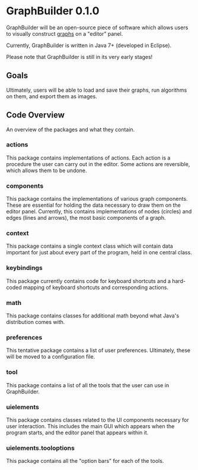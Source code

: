 # GraphBuilder 0.1.0

GraphBuilder will be an open-source piece of software which allows users to visually construct [graphs](https://en.wikipedia.org/wiki/Graph_(abstract_data_type)) on a "editor" panel.

Currently, GraphBuilder is written in Java 7+ (developed in Eclipse).

Please note that GraphBuilder is still in its very early stages!

## Goals

Ultimately, users will be able to load and save their graphs, run algorithms on them, and export them as images.

## Code Overview

An overview of the packages and what they contain.

### actions

This package contains implementations of actions. Each action is a procedure the user can carry out in the editor. Some actions are reversible, which allows them to be undone.

### components

This package contains the implementations of various graph components. These are essential for holding the data necessary to draw them on the editor panel. Currently, this contains implementations of nodes (circles) and edges (lines and arrows), the most basic components of a graph.

### context

This package contains a single context class which will contain data important for just about every part of the program, held in one central class.

### keybindings

This package currently contains code for keyboard shortcuts and a hard-coded mapping of keyboard shortcuts and corresponding actions.

### math

This package contains classes for additional math beyond what Java's distribution comes with.

### preferences

This tentative package contains a list of user preferences. Ultimately, these will be moved to a configuration file.

### tool

This package contains a list of all the tools that the user can use in GraphBuilder.

### uielements

This package contains classes related to the UI components necessary for user interaction. This includes the main GUI which appears when the program starts, and the editor panel that appears within it.

### uielements.tooloptions

This package contains all the "option bars" for each of the tools.
